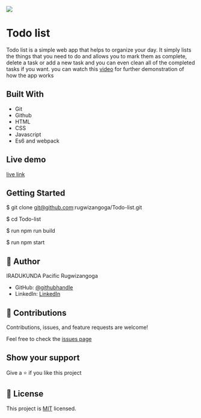 ![](https://img.shields.io/badge/Microverse-blueviolet)

# Todo list

Todo list is a simple web app that helps to organize your day. It simply lists the things that you need to do and allows you to mark them as complete, delete a task or add a new task and you can even clean all of the completed tasks if you want.
you can watch this [video](https://www.youtube.com/watch?v=AcUd-_Yjjqg) for further demonstration of how the app works


## Built With

- Git
- Github
- HTML
- CSS
- Javascript
- Es6 and webpack

## Live demo
[live link](https://rugwizangoga.github.io/Todo-list/dist/)

## Getting Started

$ git clone git@github.com:rugwizangoga/Todo-list.git

$ cd Todo-list

$ run npm run build

$ run npm start

## 👤 Author

IRADUKUNDA Pacific Rugwizangoga

- GitHub: [@githubhandle](https://github.com/rugwizangoga)
- LinkedIn: [LinkedIn](https://www.linkedin.com/in/iradukunda-pacific-rugwizangoga)

## 🤝 Contributions

Contributions, issues, and feature requests are welcome!

Feel free to check the [issues page](../../issues/)

## Show your support

Give a ⭐️ if you like this project
## 📝 License

This project is [MIT](./LICENSE) licensed.
